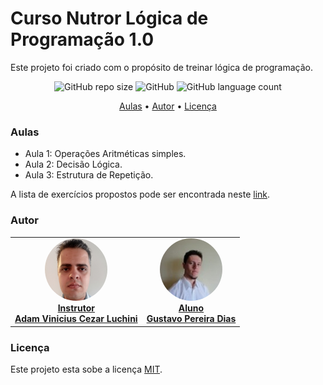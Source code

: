 # Curso Nutror Lógica de Programação 1.0

Este projeto foi criado com o propósito de treinar lógica de programação.

<p align="center">
	<img alt="GitHub repo size" src="https://img.shields.io/github/repo-size/gpd38/cursoNutrorLogicaDeProgramacao">
	<img alt="GitHub" src="https://img.shields.io/github/license/gpd38/cursoNutrorLogicaDeProgramacao">
	<img alt="GitHub language count" src="https://img.shields.io/github/languages/count/gpd38/cursoNutrorLogicaDeProgramacao">
</p>

<p align="center">
	<a href="#Aulas">Aulas</a> •
	<a href="#Autor">Autor</a> •
	<a href="#Licença">Licença</a>
</p>

### Aulas

- Aula 1: Operações Aritméticas simples. 
- Aula 2: Decisão Lógica. 
- Aula 3: Estrutura de Repetição.

A lista de exercícios propostos pode ser encontrada neste [link](https://github.com/gpd38/cursoNutrorLogicaDeProgramacao/blob/master/codigo/logicaProgramacaoJava-master/lib/exercicios%20logica.doc).


### Autor

<table>
	<tr>
		<td align="center">
			<a href="https://www.linkedin.com/in/adamviniciusqa/">
				<img style="border-radius: 50%;" src="https://raw.githubusercontent.com/gpd38/cursoNutrorAutomacaoWeb/master/img/adam.png" width="100px;" alt=""/>
				<br /><b>Instrutor<br>Adam Vinicius Cezar Luchini</b>
			</a>
			<br />
		</td>
		<td align="center">
			<a href="https://www.linkedin.com/in/gustavopereiradias">
				<img style="border-radius: 50%;" src="https://raw.githubusercontent.com/gpd38/cursoNutrorAutomacaoWeb/master/img/gustavo.png" width="100px;" alt=""/>
				<br /><b>Aluno<br>Gustavo Pereira Dias</b>
			</a>
			<br />
		</td>
	</tr>
</table>


### Licença

Este projeto esta sobe a licença [MIT](./LICENSE).
